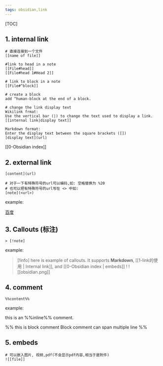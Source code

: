```yaml
---
tags: obsidian,link
---
```

[TOC]


## 1.  internal link

```
# 直接连接到一个文件
[[name of file]]

#link to head in a note
[[File#head]]
[[File#head 1#Head 2]]

# link to block in a note
[[File#^block]]

# create a block
add ^human-block at the end of a block.

# change the link display text
Wikilink frmat:
Use the vertical bar (|) to change the text used to display a link.
[[internal link|display text]]

Markdown format:
Enter the display text between the square brackets ([])
[display text](url)

```
[[0-Obsidian index]]

## 2. external link

```
[content](url)

# 对于一下有特殊符号的url可以编码,如: 空格替换为 %20
# 也可以把有特殊符号的url写在 <> 中如:
[note](<url>)
```
example:

[百度](https://www.baidu.com/index.php?tn=monline_3_dg)


## 3.  Callouts (标注)

```
> [!note]
```
example:

> [!info]
> here is example of callouts.
> It supports **Markdown**,  [[1-link的使用 | Internal link]], and [[0-Obsidian index | embeds]] !
> ![[obsidian.png]]

## 4. comment

```
%%content%%
```

example:

this is an %%inline%% comment.

%%
this is block comment
Block comment can span multiple line
%%


## 5. embeds
```
# 可以嵌入图片, 视频,pdf(不会显示pdf内容,相当于是附件)
![[file]]
```
